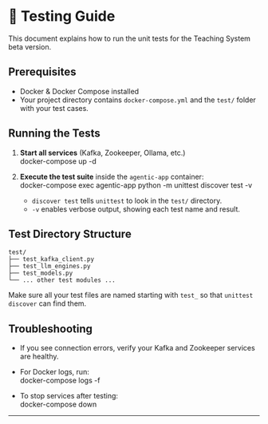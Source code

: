# 🧪 Testing Guide

This document explains how to run the unit tests for the Teaching System beta version.

## Prerequisites

- Docker & Docker Compose installed  
- Your project directory contains `docker-compose.yml` and the `test/` folder with your test cases.

## Running the Tests

1. **Start all services** (Kafka, Zookeeper, Ollama, etc.)  
       docker-compose up -d

2. **Execute the test suite** inside the `agentic-app` container:  
       docker-compose exec agentic-app python -m unittest discover test -v

   - `discover test` tells `unittest` to look in the `test/` directory.  
   - `-v` enables verbose output, showing each test name and result.

## Test Directory Structure

    test/
    ├── test_kafka_client.py
    ├── test_llm_engines.py
    ├── test_models.py
    └── ... other test modules ...

Make sure all your test files are named starting with `test_` so that `unittest discover` can find them.

## Troubleshooting

- If you see connection errors, verify your Kafka and Zookeeper services are healthy.  
- For Docker logs, run:  
       docker-compose logs -f

- To stop services after testing:  
       docker-compose down

---
